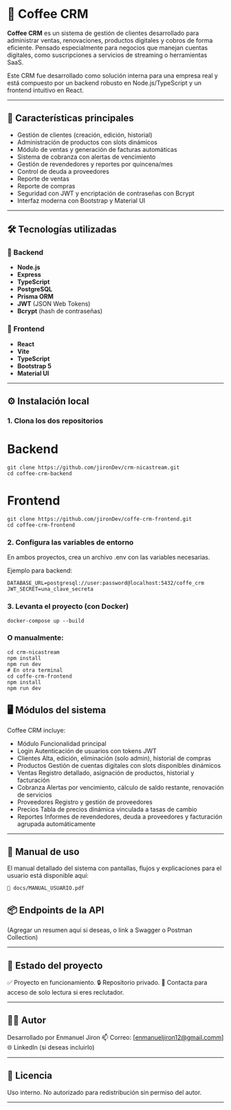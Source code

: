 # 🐶 Coffee CRM

**Coffee CRM** es un sistema de gestión de clientes desarrollado para administrar ventas, renovaciones, productos digitales y cobros de forma eficiente. Pensado especialmente para negocios que manejan cuentas digitales, como suscripciones a servicios de streaming o herramientas SaaS.

Este CRM fue desarrollado como solución interna para una empresa real y está compuesto por un backend robusto en Node.js/TypeScript y un frontend intuitivo en React.

---

## 🚀 Características principales

- Gestión de clientes (creación, edición, historial)
- Administración de productos con slots dinámicos
- Módulo de ventas y generación de facturas automáticas
- Sistema de cobranza con alertas de vencimiento
- Gestión de revendedores y reportes por quincena/mes
- Control de deuda a proveedores
- Reporte de ventas
- Reporte de compras
- Seguridad con JWT y encriptación de contraseñas con Bcrypt
- Interfaz moderna con Bootstrap y Material UI

---

## 🛠️ Tecnologías utilizadas

### 🔧 Backend
- **Node.js**
- **Express**
- **TypeScript**
- **PostgreSQL**
- **Prisma ORM**
- **JWT** (JSON Web Tokens)
- **Bcrypt** (hash de contraseñas)

### 🎨 Frontend
- **React**
- **Vite**
- **TypeScript**
- **Bootstrap 5**
- **Material UI**

---

## ⚙️ Instalación local

### 1. Clona los dos repositorios


# Backend
```
git clone https://github.com/jironDev/crm-nicastream.git
cd coffee-crm-backend
```
# Frontend
```
git clone https://github.com/jironDev/coffe-crm-frontend.git
cd coffee-crm-frontend
```

### 2. Configura las variables de entorno
En ambos proyectos, crea un archivo .env con las variables necesarias.

Ejemplo para backend:
```
DATABASE_URL=postgresql://user:password@localhost:5432/coffe_crm
JWT_SECRET=una_clave_secreta
```

### 3. Levanta el proyecto (con Docker)
```
docker-compose up --build
```

### O manualmente:
```
cd crm-nicastream
npm install
npm run dev
# En otra terminal
cd coffe-crm-frontend
npm install
npm run dev
```


## 🖥️ Módulos del sistema

Coffee CRM incluye:

- Módulo	Funcionalidad principal
- Login	Autenticación de usuarios con tokens JWT
- Clientes	Alta, edición, eliminación (solo admin), historial de compras
- Productos	Gestión de cuentas digitales con slots disponibles dinámicos
- Ventas	Registro detallado, asignación de productos, historial y facturación
- Cobranza	Alertas por vencimiento, cálculo de saldo restante, renovación de servicios
- Proveedores	Registro y gestión de proveedores
- Precios	Tabla de precios dinámica vinculada a tasas de cambio 
- Reportes	Informes de revendedores, deuda a proveedores y facturación agrupada automáticamente 

---

## 📄 Manual de uso
El manual detallado del sistema con pantallas, flujos y explicaciones para el usuario está disponible aquí:
```
📘 docs/MANUAL_USUARIO.pdf
```

## 📦 Endpoints de la API
(Agregar un resumen aquí si deseas, o link a Swagger o Postman Collection)

---

##  📌 Estado del proyecto
✅ Proyecto en funcionamiento.
🔒 Repositorio privado.
📧 Contacta para acceso de solo lectura si eres reclutador.

---

## 👨‍💻 Autor
Desarrollado por Enmanuel Jiron
📫 Correo: [enmanueljiron12@gmail.comm]
🌐 LinkedIn (si deseas incluirlo)

---

## 📃 Licencia
Uso interno. No autorizado para redistribución sin permiso del autor.

---





